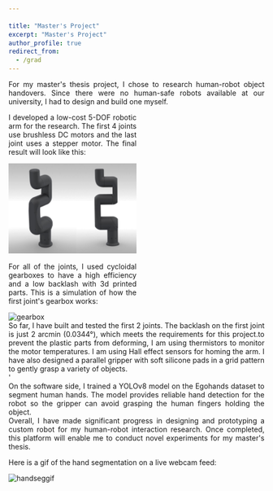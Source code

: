 ```yaml
---

title: "Master's Project"
excerpt: "Master's Project"
author_profile: true
redirect_from: 
  - /grad
---
```



<style>

.container {
  display: flex;
  flex-wrap: wrap; 
  padding: 0px;
}

.text {
  width: 50%;
  text-align: justify;
  
  padding-right: 20px; /* Add right padding to create space */
}

.image {
  width: 50%;
}

@media (max-width: 600px) {
  .text, .image {
    width: 100%;
    
    padding-right: 0; /* Remove padding on smaller screens */
  }
}

/* other CSS */

</style> 




<div style="text-align: justify">For my master's thesis project, I chose to research human-robot object handovers. Since there were no human-safe robots available at our university, I had to design and build one myself. </div>



<div class="container">

  <div class="text">
    <p>I developed a low-cost 5-DOF robotic arm for the research. The first 4 joints use brushless DC motors and the last joint uses a stepper motor.
The final result will look like this:</p> 
  </div>

  <div class="image">
    <img src="images/robotshow.png" alt="Robot image"> 
  </div>

</div>

<div class="container">

  <div class="text">
    <p>For all of the joints, I used cycloidal gearboxes to have a high efficiency and a low backlash with 3d printed parts.
This is a simulation of how the first joint's gearbox works:</p> 
  </div>

  <div class="image">
    <img src="images/cyclovid.gif" alt="gearbox"> 
  </div>
</div>

<div style="text-align: justify">So far, I have built and tested the first 2 joints. The backlash on the first joint is just 2 arcmin (0.0344°), which meets the requirements for this project.to prevent the plastic parts from deforming, I am using thermistors to monitor the motor temperatures. I am using Hall effect sensors for homing the arm. I have also designed a parallel gripper with soft silicone pads in a grid pattern to gently grasp a variety of objects.</div>
<div style="text-align: justify"> '</div>
<div style="text-align: justify">On the software side, I trained a YOLOv8 model on the Egohands dataset to segment human hands. The model provides reliable hand detection for the robot so the gripper can avoid grasping the human fingers holding the object.</div>

<div style="text-align: justify">Overall, I have made significant progress in designing and prototyping a custom robot for my human-robot interaction research. Once completed, this platform will enable me to conduct novel experiments for my master's thesis. </div>


Here is a gif of the hand segmentation on a live webcam feed:
  <div class="image">
    <img src="images/Segmentationgif.gif" alt="handseggif"> 
  </div>


